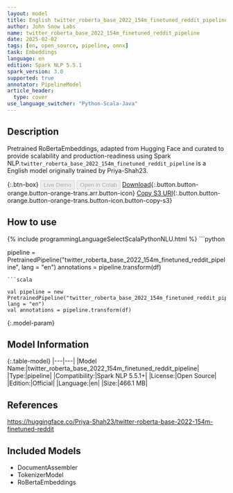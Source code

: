 ```yaml
---
layout: model
title: English twitter_roberta_base_2022_154m_finetuned_reddit_pipeline pipeline RoBertaEmbeddings from Priya-Shah23
author: John Snow Labs
name: twitter_roberta_base_2022_154m_finetuned_reddit_pipeline
date: 2025-02-02
tags: [en, open_source, pipeline, onnx]
task: Embeddings
language: en
edition: Spark NLP 5.5.1
spark_version: 3.0
supported: true
annotator: PipelineModel
article_header:
  type: cover
use_language_switcher: "Python-Scala-Java"
---
```


## Description

Pretrained RoBertaEmbeddings, adapted from Hugging Face and curated to provide scalability and production-readiness using Spark NLP.`twitter_roberta_base_2022_154m_finetuned_reddit_pipeline` is a English model originally trained by Priya-Shah23.

{:.btn-box}
<button class="button button-orange" disabled>Live Demo</button>
<button class="button button-orange" disabled>Open in Colab</button>
[Download](https://s3.amazonaws.com/auxdata.johnsnowlabs.com/public/models/twitter_roberta_base_2022_154m_finetuned_reddit_pipeline_en_5.5.1_3.0_1738512509389.zip){:.button.button-orange.button-orange-trans.arr.button-icon}
[Copy S3 URI](s3://auxdata.johnsnowlabs.com/public/models/twitter_roberta_base_2022_154m_finetuned_reddit_pipeline_en_5.5.1_3.0_1738512509389.zip){:.button.button-orange.button-orange-trans.button-icon.button-copy-s3}

## How to use



<div class="tabs-box" markdown="1">
{% include programmingLanguageSelectScalaPythonNLU.html %}
```python

pipeline = PretrainedPipeline("twitter_roberta_base_2022_154m_finetuned_reddit_pipeline", lang = "en")
annotations =  pipeline.transform(df)   

```
```scala

val pipeline = new PretrainedPipeline("twitter_roberta_base_2022_154m_finetuned_reddit_pipeline", lang = "en")
val annotations = pipeline.transform(df)

```
</div>

{:.model-param}
## Model Information

{:.table-model}
|---|---|
|Model Name:|twitter_roberta_base_2022_154m_finetuned_reddit_pipeline|
|Type:|pipeline|
|Compatibility:|Spark NLP 5.5.1+|
|License:|Open Source|
|Edition:|Official|
|Language:|en|
|Size:|466.1 MB|

## References

https://huggingface.co/Priya-Shah23/twitter-roberta-base-2022-154m-finetuned-reddit

## Included Models

- DocumentAssembler
- TokenizerModel
- RoBertaEmbeddings